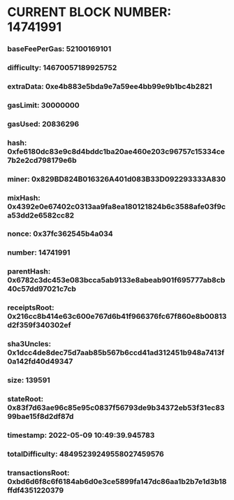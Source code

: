 # CURRENT BLOCK NUMBER: 14741991

### baseFeePerGas: 52100169101
### difficulty: 14670057189925752
### extraData: 0xe4b883e5bda9e7a59ee4bb99e9b1bc4b2821
### gasLimit: 30000000
### gasUsed: 20836296
### hash: 0xfe6180dc83e9c8d4bddc1ba20ae460e203c96757c15334ce7b2e2cd798179e6b
### miner: 0x829BD824B016326A401d083B33D092293333A830
### mixHash: 0x4392e0e67402c0313aa9fa8ea180121824b6c3588afe03f9ca53dd2e6582cc82
### nonce: 0x37fc362545b4a034
### number: 14741991
### parentHash: 0x6782c3dc453e083bcca5ab9133e8abeab901f695777ab8cb40c57dd97021c7cb
### receiptsRoot: 0x216cc8b414e63c600e767d6b41f966376fc67f860e8b00813d2f359f340302ef
### sha3Uncles: 0x1dcc4de8dec75d7aab85b567b6ccd41ad312451b948a7413f0a142fd40d49347
### size: 139591
### stateRoot: 0x83f7d63ae96c85e95c0837f56793de9b34372eb53f31ec8399bae15f8d2df87d
### timestamp: 2022-05-09 10:49:39.945783
### totalDifficulty: 48495239249558027459576
### transactionsRoot: 0xbd6d6f8c6f6184ab6d0e3ce5899fa147dc86aa1b2b7e1d3b18ffdf4351220379
